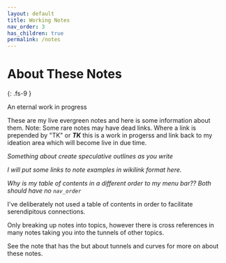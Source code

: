 ```yaml
---
layout: default
title: Working Notes
nav_order: 3
has_children: true
permalink: /notes
---
```


# About These Notes
{: .fs-9 }

An eternal work in progress

These are my live evergreen notes and here is some information about them. Note: Some rare notes may have dead links. Where a link is prepended by "TK" or ***TK*** this is a work in progerss and link back to my ideation area which will become live in due time.

*Something about create speculative outlines as you write*

*I will put some links to note examples in wikilink format here.*

*Why is my table of contents in a different order to my menu bar??* *Both should have no `nav_order`*

I've deliberately not used a table of contents in order to facilitate serendipitous connections.

Only breaking up notes into topics, however there is cross references in many notes taking you into the tunnels of other topics.

See the note that has the but about tunnels and curves for more on about these notes.
